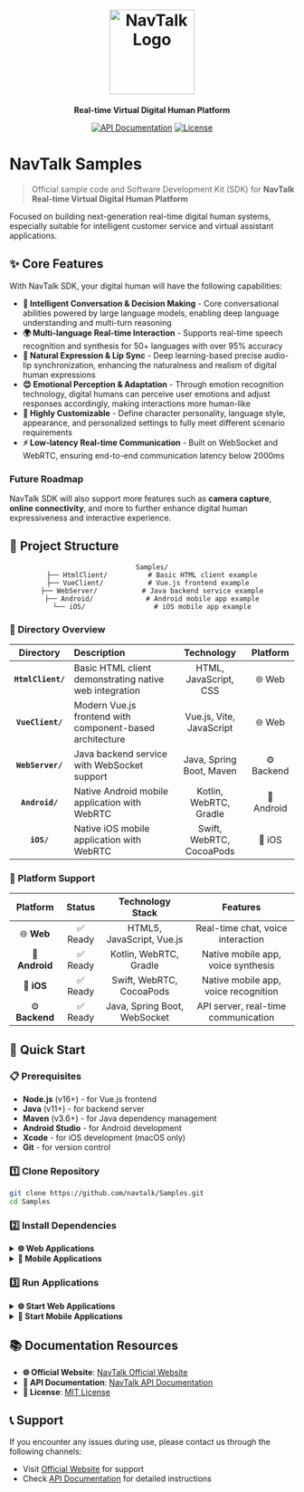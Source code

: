 <div align="center">

# <img src="https://api.navtalk.ai/uploadFiles/navtalk.png" alt="NavTalk Logo" width="150" height="auto">

**Real-time Virtual Digital Human Platform**

[![API Documentation](https://img.shields.io/badge/API-Documentation-green)](https://www.navtalk.ai/docs)
[![License](https://img.shields.io/badge/License-MIT-green)](https://opensource.org/licenses/MIT)

</div>


# NavTalk Samples

> Official sample code and Software Development Kit (SDK) for **NavTalk Real-time Virtual Digital Human Platform**

Focused on building next-generation real-time digital human systems, especially suitable for intelligent customer service and virtual assistant applications.



## ✨ Core Features

With NavTalk SDK, your digital human will have the following capabilities:

- **🧠 Intelligent Conversation & Decision Making** - Core conversational abilities powered by large language models, enabling deep language understanding and multi-turn reasoning
- **🌍 Multi-language Real-time Interaction** - Supports real-time speech recognition and synthesis for 50+ languages with over 95% accuracy
- **👄 Natural Expression & Lip Sync** - Deep learning-based precise audio-lip synchronization, enhancing the naturalness and realism of digital human expressions
- **😊 Emotional Perception & Adaptation** - Through emotion recognition technology, digital humans can perceive user emotions and adjust responses accordingly, making interactions more human-like
- **🎨 Highly Customizable** - Define character personality, language style, appearance, and personalized settings to fully meet different scenario requirements
- **⚡ Low-latency Real-time Communication** - Built on WebSocket and WebRTC, ensuring end-to-end communication latency below 2000ms

### Future Roadmap

NavTalk SDK will also support more features such as **camera capture**, **online connectivity**, and more to further enhance digital human expressiveness and interactive experience.



## 📁 Project Structure

<div align="center">

```
Samples/
├── HtmlClient/          # Basic HTML client example
├── VueClient/           # Vue.js frontend example  
├── WebServer/           # Java backend service example
├── Android/             # Android mobile app example
└── iOS/                 # iOS mobile app example
```

</div>

### 📂 Directory Overview

| Directory | Description | Technology | Platform |
|:---:|:---|:---:|:---:|
| **`HtmlClient/`** | Basic HTML client demonstrating native web integration | HTML, JavaScript, CSS | 🌐 Web |
| **`VueClient/`** | Modern Vue.js frontend with component-based architecture | Vue.js, Vite, JavaScript | 🌐 Web |
| **`WebServer/`** | Java backend service with WebSocket support | Java, Spring Boot, Maven | ⚙️ Backend |
| **`Android/`** | Native Android mobile application with WebRTC | Kotlin, WebRTC, Gradle | 📱 Android |
| **`iOS/`** | Native iOS mobile application with WebRTC | Swift, WebRTC, CocoaPods | 🍎 iOS |

### 🎯 Platform Support

<div align="center">

| Platform | Status | Technology Stack | Features |
|:---:|:---:|:---:|:---:|
| 🌐 **Web** | ✅ Ready | HTML5, JavaScript, Vue.js | Real-time chat, voice interaction |
| 📱 **Android** | ✅ Ready | Kotlin, WebRTC, Gradle | Native mobile app, voice synthesis |
| 🍎 **iOS** | ✅ Ready | Swift, WebRTC, CocoaPods | Native mobile app, voice recognition |
| ⚙️ **Backend** | ✅ Ready | Java, Spring Boot, WebSocket | API server, real-time communication |

</div>


## 🚀 Quick Start

### 📋 Prerequisites

- **Node.js** (v16+) - for Vue.js frontend
- **Java** (v11+) - for backend server
- **Maven** (v3.6+) - for Java dependency management
- **Android Studio** - for Android development
- **Xcode** - for iOS development (macOS only)
- **Git** - for version control

### 1️⃣ Clone Repository

```bash
git clone https://github.com/navtalk/Samples.git
cd Samples
```

### 2️⃣ Install Dependencies

<details>
<summary><b>🌐 Web Applications</b></summary>

#### HTML Client
```bash
# No installation required - just open the HTML file
```

#### Vue.js Client
```bash
cd VueClient
npm install
```

#### Backend Server
```bash
cd WebServer
mvn clean install
```

</details>

<details>
<summary><b>📱 Mobile Applications</b></summary>

#### Android
```bash
cd Android
./gradlew build
```

#### iOS
```bash
cd iOS
pod install
```

</details>

### 3️⃣ Run Applications

<details>
<summary><b>🌐 Start Web Applications</b></summary>

#### HTML Client
```bash
# Simply open in browser
open HtmlClient/demo.html
```

#### Vue Client
```bash
cd VueClient
npm start
```

#### Backend Server
```bash
cd WebServer
mvn spring-boot:run
```

</details>

<details>
<summary><b>📱 Start Mobile Applications</b></summary>

#### Android
```bash
cd Android
./gradlew installDebug
# Or open in Android Studio and run
```

#### iOS
```bash
# Open NavTalk.xcworkspace in Xcode and run
open iOS/NavTalk.xcworkspace
```

</details>


## 📚 Documentation Resources

- **🌐 Official Website**: [NavTalk Official Website](https://www.navtalk.ai)
- **📖 API Documentation**: [NavTalk API Documentation](https://navtalk.gitbook.io/api)
- **📄 License**: [MIT License](https://opensource.org/licenses/MIT)


## 📞 Support

If you encounter any issues during use, please contact us through the following channels:

- Visit [Official Website](https://navtalk.ai/support/) for support
- Check [API Documentation](https://navtalk.gitbook.io/api) for detailed instructions

